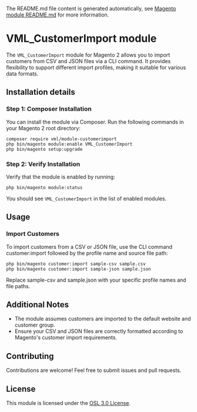 The README.md file content is generated automatically, see [Magento module README.md](https://github.com/magento/devdocs/wiki/Magento-module-README.md) for more information.

# VML_CustomerImport module

The `VML_CustomerImport` module for Magento 2 allows you to import customers from CSV and JSON files via a CLI command. It provides flexibility to support different import profiles, making it suitable for various data formats.

## Installation details

### Step 1: Composer Installation
You can install the module via Composer. Run the following commands in your Magento 2 root directory:

    composer require vml/module-customerimport
    php bin/magento module:enable VML_CustomerImport
    php bin/magento setup:upgrade

### Step 2: Verify Installation
Verify that the module is enabled by running:
    
    php bin/magento module:status
You should see `VML_CustomerImport` in the list of enabled modules.

## Usage
### Import Customers
To import customers from a CSV or JSON file, use the CLI command customer:import followed by the profile name and source file path:
    
    php bin/magento customer:import sample-csv sample.csv
    php bin/magento customer:import sample-json sample.json

Replace sample-csv and sample.json with your specific profile names and file paths.

## Additional Notes
 * The module assumes customers are imported to the default website and customer group.
 * Ensure your CSV and JSON files are correctly formatted according to Magento's customer import requirements.

## Contributing
Contributions are welcome! Feel free to submit issues and pull requests.

## License
This module is licensed under the [OSL 3.0 License](). 
